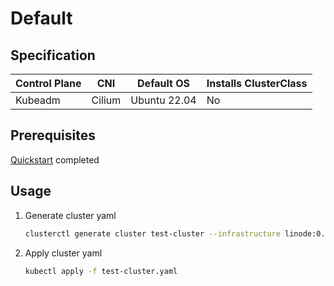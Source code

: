 # Default
## Specification
| Control Plane | CNI    | Default OS   | Installs ClusterClass |
|---------------|--------|--------------|-----------------------|
| Kubeadm       | Cilium | Ubuntu 22.04 | No                    |
## Prerequisites
[Quickstart](../getting-started.md) completed
## Usage
1. Generate cluster yaml
    ```bash
    clusterctl generate cluster test-cluster --infrastructure linode:0.0.0 --flavor clusterclass > test-cluster.yaml
    ```
2. Apply cluster yaml
    ```bash
    kubectl apply -f test-cluster.yaml
    ```

